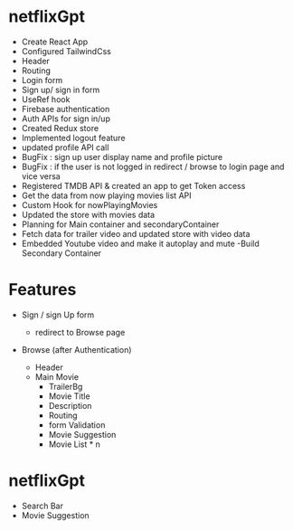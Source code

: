 # netflixGpt
 - Create React App
 - Configured TailwindCss
 - Header 
 - Routing 
 - Login form
 - Sign up/ sign in form
 - UseRef hook
 - Firebase authentication
 - Auth APIs for sign in/up
 - Created Redux store
 - Implemented logout feature
 - updated profile API call
 - BugFix : sign up user display name and profile picture
 - BugFix : if the user is not logged in redirect / browse to login page and vice versa
 - Registered TMDB API & created an app to get Token access
 - Get the data  from now playing movies list API 
 - Custom Hook for nowPlayingMovies
 - Updated the store with movies data
 - Planning for Main container and secondaryContainer
 - Fetch data for trailer video and updated store with video data
 - Embedded Youtube video and make it autoplay and mute
 -Build Secondary Container
 

# Features
- Sign / sign Up form
   - redirect to Browse page

- Browse (after Authentication)
   - Header
   - Main Movie 
     - TrailerBg
     - Movie Title
     - Description
     - Routing
     - form Validation
     - Movie Suggestion
     - Movie List * n
# netflixGpt 
 - Search Bar
 - Movie Suggestion